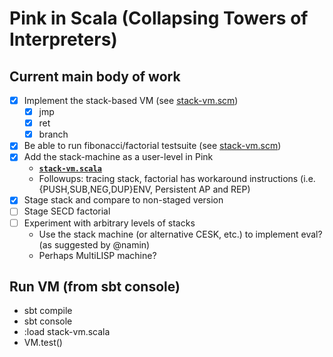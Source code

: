 # Pink in Scala (Collapsing Towers of Interpreters)

## Current main body of work
  - [x] Implement the stack-based VM (see [stack-vm.scm](https://github.com/Michael137/towers/tree/master//scheme-pink/stack-vm.scm))
    - [x] jmp
    - [x] ret
    - [x] branch
  - [X] Be able to run fibonacci/factorial testsuite (see [stack-vm.scm](https://github.com/Michael137/towers/tree/master/scheme-pink/stack-vm.scm))
  - [x] Add the stack-machine as a user-level in Pink
    * __[`stack-vm.scala`](https://github.com/Michael137/towers/tree/master/scala-pink/stack-vm.scala)__
    * Followups: tracing stack, factorial has workaround instructions (i.e. {PUSH,SUB,NEG,DUP}ENV, Persistent AP and REP)
  - [X] Stage stack and compare to non-staged version
  - [ ] Stage SECD factorial
  - [ ] Experiment with arbitrary levels of stacks
    * Use the stack machine (or alternative CESK, etc.) to implement eval? (as suggested by @namin)
    * Perhaps MultiLISP machine?

## Run VM (from sbt console)
* sbt compile
* sbt console
* :load stack-vm.scala
* VM.test()
